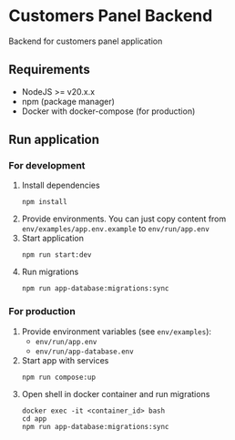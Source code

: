 # Customers Panel Backend

Backend for customers panel application

## Requirements
* NodeJS >= v20.x.x
* npm (package manager)
* Docker with docker-compose (for production)

## Run application

### For development
1. Install dependencies
    ```shell
    npm install
    ```
2. Provide environments.
You can just copy content from `env/examples/app.env.example` to `env/run/app.env`
3. Start application
    ```shell
    npm run start:dev
    ```
4. Run migrations
   ```shell
   npm run app-database:migrations:sync
   ```

### For production
1. Provide environment variables (see `env/examples`):
    * `env/run/app.env`
    * `env/run/app-database.env`
2. Start app with services
    ```shell
    npm run compose:up
    ```
3. Open shell in docker container and run migrations
   ```shell
   docker exec -it <container_id> bash
   cd app
   npm run app-database:migrations:sync
   ```
